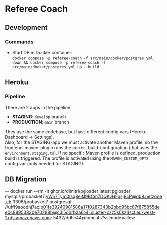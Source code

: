 # Referee Coach

## Development

### Commands

* Start DB in Docker container:  
  `docker compose -p referee-coach -f src/main/docker/postgres.yml down && docker compose -p referee-coach -f src/main/docker/postgres.yml up --build`

## Heroku

### Pipeline

There are 2 apps in the pipeline:

* **STAGING**: `develop` branch
* **PRODUCTION**: `main` branch

They use the same codebase, but have different config vars (Heroku Dashboard -> Settings).  
Also, for the STAGING-app we must activate another Maven profile, so the frontend-maven-plugin runs the correct build-configuration (that uses
the `environment.staging.ts`). If no specific Maven profile is defined, production build is triggered. The profile is activated using the `MAVEN_CUSTOM_OPTS`
config var (only needed for STAGING).

## DB Migration

-- docker run --rm -it ghcr.io/dimitri/pgloader:latest pgloader mysql://probasket7:yWn7Tym0Isq8elM9BCm7DQKvHFgsjBcP@db8.netzone.ch:3306/probasket7 postgresql:
//ufff9aoodhj7ac:p01fa39240981586a37f0287343b2bbd95bc87f875855dee0c88953830e70288b@c3l5o0rb2a6o4l.cluster-czz5s0kz4scl.eu-west-1.rds.amazonaws.com:
5432/ddhc44pdomci4s?sslmode=allow
